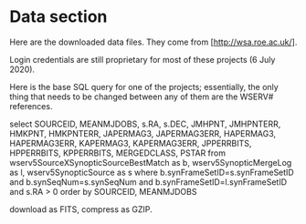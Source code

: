 # Data section

Here are the downloaded data files. They come from [http://wsa.roe.ac.uk/].

Login credentials are still proprietary for most of these projects (6 July 2020).

Here is the base SQL query for one of the projects; essentially, the only thing that needs to be changed between any of them are the WSERV# references.

select SOURCEID, MEANMJDOBS, s.RA, s.DEC, JMHPNT, JMHPNTERR, HMKPNT, HMKPNTERR, JAPERMAG3, JAPERMAG3ERR, HAPERMAG3, HAPERMAG3ERR, KAPERMAG3, KAPERMAG3ERR, JPPERRBITS, HPPERRBITS, KPPERRBITS, MERGEDCLASS, PSTAR from                                         
wserv5SourceXSynopticSourceBestMatch as b, wserv5SynopticMergeLog as l, wserv5SynopticSource as s  where b.synFrameSetID=s.synFrameSetID and b.synSeqNum=s.synSeqNum and b.synFrameSetID=l.synFrameSetID and   s.RA > 0  order by SOURCEID, MEANMJDOBS

download as FITS, compress as GZIP.
